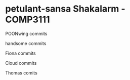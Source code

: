 petulant-sansa
Shakalarm - COMP3111
==============

POONwing commits

handsome commits

Fiona commits

Cloud commits

Thomas comits